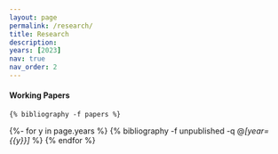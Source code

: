 ```yaml
---
layout: page
permalink: /research/
title: Research
description:
years: [2023]
nav: true
nav_order: 2
---
```

<!-- _pages/publications.md -->

#### Working Papers

<div class="publications">

    {% bibliography -f papers %}

</div>

<div class="unpublished">

{%- for y in page.years %}
  {% bibliography -f unpublished -q @*[year={{y}}]* %}
{% endfor %}

</div>
